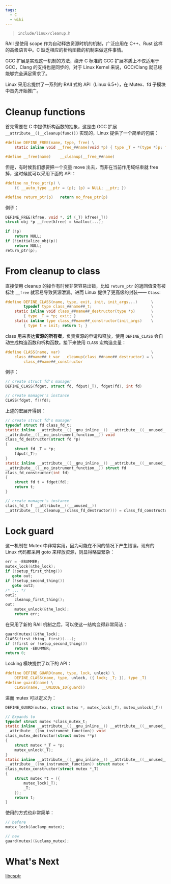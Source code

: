 ```yaml
---
tags:
  - C
  - wiki
---
```


> `include/linux/cleanup.h`

RAII 是使用 scope 作为自动释放资源时机的机制，广泛应用在 C++、Rust 这样的高级语言中。C 缺乏相应的析构函数的机制来做这件事情。

GCC 扩展是实现这一机制的方法，绕开 C 标准的 GCC 扩展本质上不仅适用于 GCC，Clang 的支持也是同步的，对于 Linux Kernel 来说，GCC/Clang 就已经能够完全满足需求了。

Linux 采用宏提供了一系列的 RAII 式的 API（Linux 6.5+），在 Mutex、fd 子模块中首先开始推广。

# Cleanup functions

首先需要在 C 中提供析构函数的抽象，这是由 GCC 扩展 `__attribute__((__cleanup(func)))` 实现的，Linux 提供了一个简单的包装：

```c
#define DEFINE_FREE(name, type, free) \
	static inline void __free_##name(void *p) { type _T = *(type *)p; free;}

#define __free(name)	__cleanup(__free_##name) 
```

但是，有时候我们想要把一个变量 move 出去，而非在当前作用域结束就 free 掉，这时候就可以采用下面的 API：

```c
#define no_free_ptr(p) \
	({ __auto_type __ptr = (p); (p) = NULL; __ptr; })

#define return_ptr(p)	return no_free_ptr(p)
```

例子：

```c
DEFINE_FREE(kfree, void *, if (_T) kfree(_T))
struct obj *p __free(kfree) = kmalloc(...);
  
if (!p)
	return NULL;
if (!initialize_obj(p))
	return NULL;
return_ptr(p);
```

# From cleanup to class

直接使用 cleanup 的操作有时候非常容易出错，比如 `return_ptr` 的返回值没有被标注 `__free` 就容易导致资源泄漏。进而 Linux 提供了更高级的封装—— `Class`:

```c
#define DEFINE_CLASS(name, type, exit, init, init_args...)		\
        typedef type class_##name##_t;					        \
	static inline void class_##name##_destructor(type *p)		\
		{ type _T = *p; exit; }					                \
	static inline type class_##name##_constructor(init_args)	\
	    { type t = init; return t; }
```

class 用来表达**资源的所有者**，负责资源的申请和释放，使用 `DEFINE_CLASS` 会自动生成构造函数和析构函数。接下来使用 `CLASS` 宏构造变量：

```c
#define CLASS(name, var)						                \
	class_##name##_t var __cleanup(class_##name##_destructor) =	\
		class_##name##_constructor
```

例子：

```c
// create struct fd's manager
DEFINE_CLASS(fdget, struct fd, fdput(_T), fdget(fd), int fd)

// create manager's instance
CLASS(fdget, f)(fd);
```

上述的宏展开得到：

```c
// create struct fd's manager
typedef struct fd class_fd_t;
static inline __attribute__((__gnu_inline__)) __attribute__((__unused__))
__attribute__((__no_instrument_function__)) void
class_fd_destructor(struct fd *p)
{
	struct fd _T = *p;
	fdput(_T);
}
static inline __attribute__((__gnu_inline__)) __attribute__((__unused__))
__attribute__((__no_instrument_function__)) struct fd
class_fd_constructor(int fd)
{
	struct fd t = fdget(fd);
	return t;
}

// create manager's instance
class_fd_t f __attribute__((__unused__))
__attribute__((__cleanup__(class_fd_destructor))) = class_fd_constructor(fd)
```

# Lock guard

这一机制在 Mutex 中非常实用，因为可能在不同的情况下产生错误，现有的 Linux 代码都采用 goto 来释放资源，则显得略显繁杂：

```c
err = -EBUMMER;
mutex_lock(&the_lock);
if (!setup_first_thing())
   goto out;
if (!setup_second_thing())
   goto out2;
/* ... */
out2:
	cleanup_first_thing();
out:
	mutex_unlock(&the_lock);
	return err;
```

在采用了新的 RAII 机制之后，可以使这一结构变得非常简洁：

```c
guard(mutex)(&the_lock);
CLASS(first_thing, first)(...);
if (!first or !setup_second_thing())
	return -EBUMMER;
return 0;
```

Locking 模块提供了以下的 API：

```c
#define DEFINE_GUARD(name, type, lock, unlock) \
	DEFINE_CLASS(name, type, unlock, ({ lock; _T; }), type _T)
#define guard(name) \
	CLASS(name, __UNIQUE_ID(guard))
```

进而 mutex 可以定义为：

```c
DEFINE_GUARD(mutex, struct mutex *, mutex_lock(_T), mutex_unlock(_T))

// Expands to
typedef struct mutex *class_mutex_t;
static inline __attribute__((__gnu_inline__)) __attribute__((__unused__))
__attribute__((no_instrument_function)) void
class_mutex_destructor(struct mutex **p)
{
	struct mutex *_T = *p;
	mutex_unlock(_T);
}
static inline __attribute__((__gnu_inline__)) __attribute__((__unused__))
__attribute__((no_instrument_function)) struct mutex *
class_mutex_constructor(struct mutex *_T)
{
	struct mutex *t = ({
		mutex_lock(_T);
		_T;
	});
	return t;
}
```

使用的方式也非常简单：

```c
// before
mutex_lock(&uclamp_mutex);

// new
guard(mutex)(&uclamp_mutex);
```

# What's Next
[libcsptr](https://github.com/Snaipe/libcsptr/blob/master)